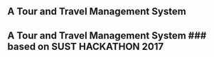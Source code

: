 ## A Tour and Travel Management System 
## A Tour and Travel Management System ### based on SUST HACKATHON 2017
